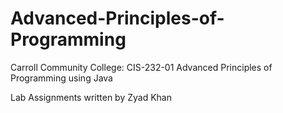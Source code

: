 # Advanced-Principles-of-Programming
Carroll Community College: CIS-232-01 Advanced Principles of Programming using Java

Lab Assignments written by Zyad Khan
